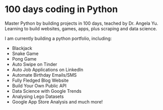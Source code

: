 # 100 days coding in Python
Master Python by building projects in 100 days, teached by Dr. Angela Yu. 
Learning to build websites, games, apps, plus scraping and data science.

I am currently building a python portfolio, including:

- Blackjack
- Snake Game
- Pong Game
- Auto Swipe on Tinder
- Auto Job Applications on LinkedIn
- Automate Birthday Emails/SMS
- Fully Fledged Blog Website
- Build Your Own Public API
- Data Science with Google Trends
- Analysing Lego Datasets
- Google App Store Analysis
and much more!
